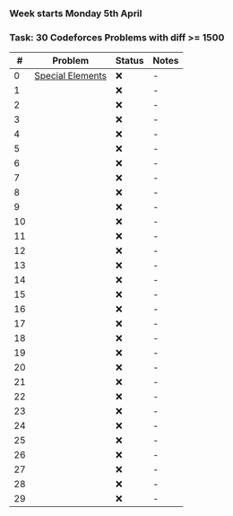 ### Week starts Monday 5th April
### Task: 30 Codeforces Problems with diff >= 1500
| # | Problem  | Status | Notes |
| --- | --- | --- | --- |
| 0 | [Special Elements](https://codeforces.com/problemset/problem/1352/E) | :x: | - |
| 1 | []() | :x: | - |
| 2 | []() | :x: | - |
| 3 | []() | :x: | - |
| 4 | []() | :x: | - |
| 5 | []() | :x: | - |
| 6 | []() | :x: | - |
| 7 | []() | :x: | - |
| 8 | []() | :x: | - |
| 9 | []() | :x: | - |
| 10 | []() | :x: | - |
| 11 | []() | :x: | - |
| 12 | []() | :x: | - |
| 13 | []() | :x: | - |
| 14 | []() | :x: | - |
| 15 | []() | :x: | - |
| 16 | []() | :x: | - |
| 17 | []() | :x: | - |
| 18 | []() | :x: | - |
| 19 | []() | :x: | - |
| 20 | []() | :x: | - |
| 21 | []() | :x: | - |
| 22 | []() | :x: | - |
| 23 | []() | :x: | - |
| 24 | []() | :x: | - |
| 25 | []() | :x: | - |
| 26 | []() | :x: | - |
| 27 | []() | :x: | - |
| 28 | []() | :x: | - |
| 29| []() | :x: | - |
